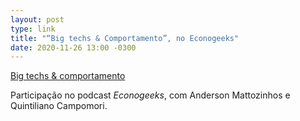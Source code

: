 ```yaml
---
layout: post
type: link
title: "“Big techs & Comportamento”, no Econogeeks"
date: 2020-11-26 13:00 -0300
---
```

[Big techs & comportamento](https://geekonomics.com.br/2020/11/big-techs-comportamento/) 

Participação no podcast _Econogeeks_, com Anderson Mattozinhos e Quintiliano Campomori.